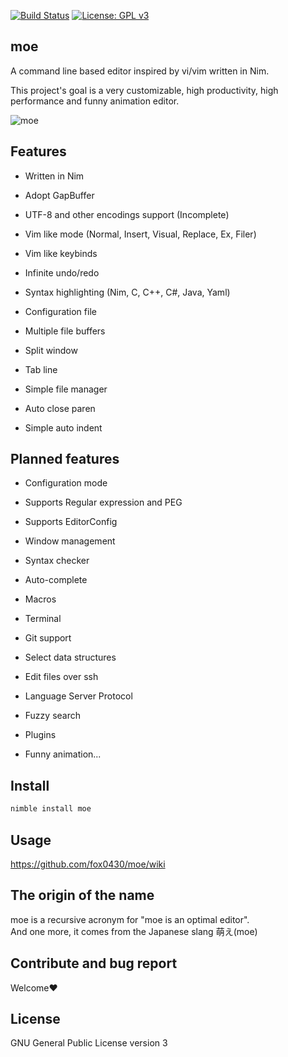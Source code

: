 [![Build Status](https://travis-ci.org/fox0430/moe.svg?branch=master)](https://travis-ci.org/fox0430/moe)
[![License: GPL v3](https://img.shields.io/badge/License-GPLv3-blue.svg)](https://www.gnu.org/licenses/gpl-3.0)

## moe

A command line based editor inspired by vi/vim written in Nim.  
 
This project's goal is a very customizable, high productivity, high performance and funny animation editor.

![moe](https://user-images.githubusercontent.com/15966436/58185716-8bbd2400-7cee-11e9-93d9-6ec94c876711.png)

## Features

- Written in Nim  

- Adopt GapBuffer  

- UTF-8 and other encodings support (Incomplete)

- Vim like mode (Normal, Insert, Visual, Replace, Ex, Filer)

- Vim like keybinds

- Infinite undo/redo

- Syntax highlighting (Nim, C, C++, C#, Java, Yaml)

- Configuration file

- Multiple file buffers

- Split window

- Tab line

- Simple file manager

- Auto close paren  

- Simple auto indent  

## Planned features

- Configuration mode

- Supports Regular expression and PEG

- Supports EditorConfig

- Window management

- Syntax checker  

- Auto-complete

- Macros

- Terminal

- Git support

- Select data structures

- Edit files over ssh

- Language Server Protocol

- Fuzzy search

- Plugins

- Funny animation...

## Install

```sh
nimble install moe
```

## Usage
https://github.com/fox0430/moe/wiki  

## The origin of the name
moe is a recursive acronym for "moe is an optimal editor".    
And one more, it comes from the Japanese slang 萌え(moe)

## Contribute and bug report
Welcome❤

## License

GNU General Public License version 3
